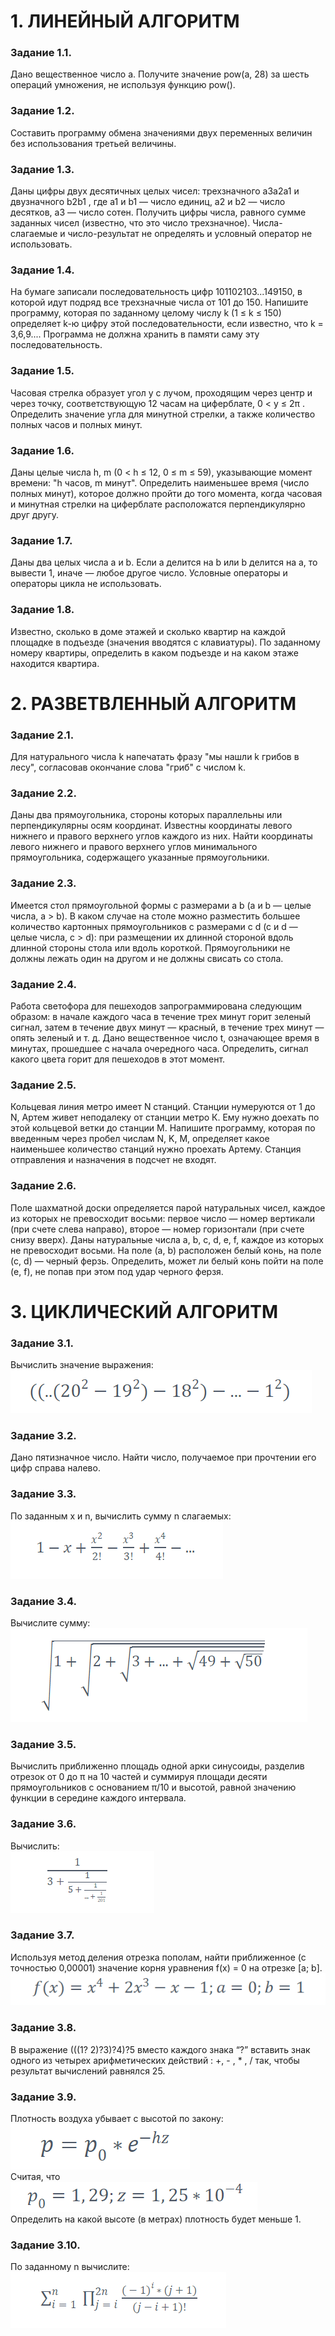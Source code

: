 # 1. ЛИНЕЙНЫЙ АЛГОРИТМ

### Задание 1.1.

Дано вещественное число а. Получите значение pow(a, 28)  за шесть операций умножения, не используя функцию pow().

### Задание 1.2.

Составить программу обмена значениями двух переменных величин без использования третьей величины.

### Задание 1.3.

Даны цифры двух десятичных целых чисел: трехзначного a3a2a1 и двузначного b2b1 , где a1 и b1 — число единиц, a2 и b2 — число десятков, a3 — число сотен. Получить цифры числа, равного сумме заданных чисел (известно, что это число трехзначное). Числа-слагаемые и число-результат не определять и условный оператор не использовать.

### Задание 1.4.

На бумаге записали последовательность цифр 101102103...149150, в которой идут подряд все трехзначные числа от 101 до 150. Напишите программу, которая по заданному целому числу k (1 ≤ k ≤ 150) определяет k-ю цифру этой последовательности, если известно, что k = 3,6,9.... Программа не должна хранить в памяти саму эту последовательность.

### Задание 1.5.

Часовая стрелка образует угол y с лучом, проходящим через центр и через точку, соответствующую 12 часам на циферблате, 0 < y ≤ 2π . Определить значение угла для минутной стрелки, а также количество полных часов и полных минут.

### Задание 1.6.

Даны целые числа h, m (0 < h ≤ 12, 0 ≤ m ≤ 59), указывающие момент времени: "h часов, m минут". Определить наименьшее время (число полных минут), которое должно пройти до того момента, когда часовая и минутная стрелки на циферблате расположатся перпендикулярно друг другу.

### Задание 1.7.

Даны два целых числа a и b. Если a делится на b или b делится на a, то вывести 1, иначе — любое другое число. Условные операторы и операторы цикла не использовать.

### Задание 1.8.

Известно, сколько в доме этажей и сколько квартир на каждой площадке в подъезде (значения вводятся с клавиатуры). По заданному номеру квартиры, определить в каком подъезде и на каком этаже находится квартира.

# 2. РАЗВЕТВЛЕННЫЙ АЛГОРИТМ

### Задание 2.1.

Для натурального числа k напечатать фразу "мы нашли k грибов в лесу", согласовав окончание слова "гриб" с числом k.

### Задание 2.2.

Даны два прямоугольника, стороны которых параллельны или перпендикулярны осям координат. Известны координаты левого нижнего и правого верхнего углов каждого из них. Найти координаты левого нижнего и правого верхнего углов минимального прямоугольника, содержащего указанные прямоугольники.

### Задание 2.3.

Имеется стол прямоугольной формы с размерами a b (a и b — целые числа, a > b). В каком случае на столе можно разместить большее количество картонных прямоугольников с размерами c d (c и d — целые числа, c > d): при размещении их длинной стороной вдоль длинной стороны стола или вдоль короткой. Прямоугольники не должны лежать один на другом и не должны свисать со стола.

### Задание 2.4.

Работа светофора для пешеходов запрограммирована следующим образом: в начале каждого часа в течение трех минут горит зеленый сигнал, затем в течение двух минут — красный, в течение трех минут — опять зеленый и т. д. Дано вещественное число t, означающее время в минутах, прошедшее с начала очередного часа. Определить, сигнал какого цвета горит для пешеходов в этот момент.

### Задание 2.5.

Кольцевая линия метро имеет N станций. Станции нумеруются от 1 до N, Артем живет неподалеку от станции метро К. Ему нужно доехать по этой кольцевой ветки до станции M. Напишите программу, которая по введенным через пробел числам N, K, M, определяет какое наименьшее количество станций нужно проехать Артему. Станция отправления и назначения в подсчет не входят.

### Задание 2.6.

Поле шахматной доски определяется парой натуральных чисел, каждое из которых не превосходит восьми: первое число — номер вертикали (при счете слева направо), второе — номер горизонтали (при счете снизу вверх). Даны натуральные числа a, b, c, d, e, f, каждое из которых не превосходит восьми. На поле (a, b) расположен белый конь, на поле (c, d) — черный ферзь. Определить, может ли белый конь пойти на поле (e, f), не попав при этом под удар черного ферзя.

# 3. ЦИКЛИЧЕСКИЙ АЛГОРИТМ

### Задание 3.1.

Вычислить значение выражения:\
![](https://github.com/eglogger/NSU/blob/main/course1/flyproof-skillspace/module1/img/3.1.png)

### Задание 3.2.

Дано пятизначное число. Найти число, получаемое при прочтении его цифр справа налево.

### Задание 3.3.

По заданным x и n, вычислить сумму n слагаемых:\
![](https://github.com/eglogger/NSU/blob/main/course1/flyproof-skillspace/module1/img/3.3.png)

### Задание 3.4.

Вычислите сумму:\
![](https://github.com/eglogger/NSU/blob/main/course1/flyproof-skillspace/module1/img/3.4.png)

### Задание 3.5.

Вычислить приближенно площадь одной арки синусоиды, разделив отрезок от 0 до π на 10 частей и суммируя площади десяти прямоугольников с основанием π/10 и высотой, равной значению функции в середине каждого интервала.

### Задание 3.6.

Вычислить:\
![](https://github.com/eglogger/NSU/blob/main/course1/flyproof-skillspace/module1/img/3.6.png)

### Задание 3.7.

Используя метод деления отрезка пополам, найти приближенное (с точностью 0,00001) значение корня уравнения f(x) = 0 на отрезке [a; b].\
![](https://github.com/eglogger/NSU/blob/main/course1/flyproof-skillspace/module1/img/3.7.png)

### Задание 3.8.

В выражение (((1? 2)?3)?4)?5 вместо каждого знака “?” вставить знак одного из четырех арифметических действий : +, - , * , / так, чтобы результат вычислений равнялся 25.

### Задание 3.9.

Плотность воздуха убывает с высотой по закону:\
![](https://github.com/eglogger/NSU/blob/main/course1/flyproof-skillspace/module1/img/3.9.1.png)\
Считая, что\
![](https://github.com/eglogger/NSU/blob/main/course1/flyproof-skillspace/module1/img/3.9.2.png)\
Определить на какой высоте (в метрах) плотность будет меньше 1.

### Задание 3.10.

По заданному n вычислите:\
 ![](https://github.com/eglogger/NSU/blob/main/course1/flyproof-skillspace/module1/img/3.10.png)

